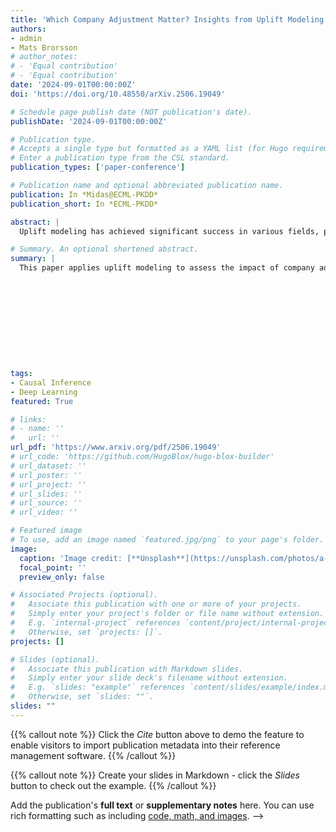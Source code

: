 ```yaml
---
title: 'Which Company Adjustment Matter? Insights from Uplift Modeling on Financial Health'
authors:
- admin
- Mats Brorsson
# author_notes:
# - 'Equal contribution'
# - 'Equal contribution'
date: '2024-09-01T00:00:00Z'
doi: 'https://doi.org/10.48550/arXiv.2506.19049'

# Schedule page publish date (NOT publication's date).
publishDate: '2024-09-01T00:00:00Z'

# Publication type.
# Accepts a single type but formatted as a YAML list (for Hugo requirements).
# Enter a publication type from the CSL standard.
publication_types: ['paper-conference']

# Publication name and optional abbreviated publication name.
publication: In *Midas@ECML-PKDD*
publication_short: In *ECML-PKDD*

abstract: |
  Uplift modeling has achieved significant success in various fields, particularly in online marketing. It is a method that primarily utilizes machine learning and deep learning to estimate individual treatment effects. This paper we apply uplift modeling to analyze the effect of company adjustment on their financial status, and we treat these adjustment as treatments or interventions in this study. Although there have been extensive studies and application regarding binary treatments, multiple treatments, and continuous treatments, company adjustment are often more complex than these scenarios, as they constitute a series of multiple time-dependent actions. The effect estimation of company adjustment needs to take into account not only individual treatment traits but also the temporal order of this series of treatments. This study collects a real-world data set about company financial statements and reported behavior in Luxembourg for the experiments. First, we use two meta-learners and three other well-known uplift models to analyze different company adjustment by simplifying the adjustment as binary treatments. Furthermore, we propose a new uplift modeling framework (MTDnet) to address the time-dependent nature of these adjustment, and the experimental result shows the necessity of considering the timing of these adjustment.

# Summary. An optional shortened abstract.
summary: |
  This paper applies uplift modeling to assess the impact of company adjustments on financial status, proposing a new framework (MTDnet) that accounts for the time-dependent nature of these actions and demonstrating that the timing of adjustments significantly influences their effectiveness.











tags:
- Causal Inference
- Deep Learning
featured: True

# links:
# - name: ''
#   url: ''
url_pdf: 'https://www.arxiv.org/pdf/2506.19049'
# url_code: 'https://github.com/HugoBlox/hugo-blox-builder'
# url_dataset: ''
# url_poster: ''
# url_project: ''
# url_slides: ''
# url_source: ''
# url_video: ''

# Featured image
# To use, add an image named `featured.jpg/png` to your page's folder. 
image:
  caption: 'Image credit: [**Unsplash**](https://unsplash.com/photos/a-bicycle-sign-lies-on-the-ground-4F4p30xJumE)'
  focal_point: ''
  preview_only: false

# Associated Projects (optional).
#   Associate this publication with one or more of your projects.
#   Simply enter your project's folder or file name without extension.
#   E.g. `internal-project` references `content/project/internal-project/index.md`.
#   Otherwise, set `projects: []`.
projects: []

# Slides (optional).
#   Associate this publication with Markdown slides.
#   Simply enter your slide deck's filename without extension.
#   E.g. `slides: "example"` references `content/slides/example/index.md`.
#   Otherwise, set `slides: ""`.
slides: ""
---
```


{{% callout note %}}
Click the *Cite* button above to demo the feature to enable visitors to import publication metadata into their reference management software.
{{% /callout %}}

{{% callout note %}}
Create your slides in Markdown - click the *Slides* button to check out the example.
{{% /callout %}}

Add the publication's **full text** or **supplementary notes** here. You can use rich formatting such as including [code, math, and images](https://docs.hugoblox.com/content/writing-markdown-latex/). -->
